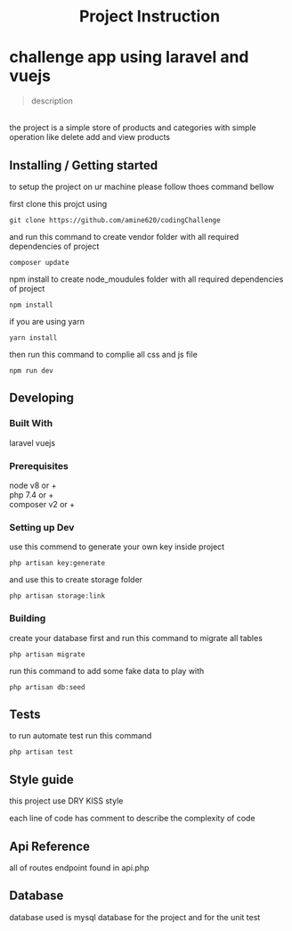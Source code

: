 

<h1 align="center">Project Instruction</h1>




#  challenge app using laravel and vuejs
> description
<br>
the project is a simple store of products and categories with simple operation
like delete add and view products

## Installing / Getting started

to setup the project on ur machine please follow thoes command bellow


first clone this projct using


```shell
git clone https://github.com/amine620/codingChallenge
```

and  run this command to create vendor folder with all required dependencies of project

```shell
composer update
```


npm install to create node_moudules folder with all required dependencies of project

```shell
npm install
```

if you are using yarn

```shell
yarn install
```

then run this command to complie all css and js file 


```shell
npm run dev
```


## Developing

### Built With
laravel vuejs
### Prerequisites

node v8 or +
<br>
php 7.4 or +
<br>
composer v2 or +


### Setting up Dev

use this commend to generate your own key inside project

```shell
php artisan key:generate
```


and use this to create storage folder

```shell
php artisan storage:link
```



### Building

create your database first and run this command to migrate all tables

```shell
php artisan migrate
```

run this command to add some fake data to play with

```shell
php artisan db:seed
```



## Tests

to run automate test run this command

```shell
php artisan test
```

## Style guide

this project use DRY KISS style 

each line of code has comment to describe the complexity of code

## Api Reference

all of routes endpoint found in api.php 


## Database

database used is mysql database for the project and for the unit test

